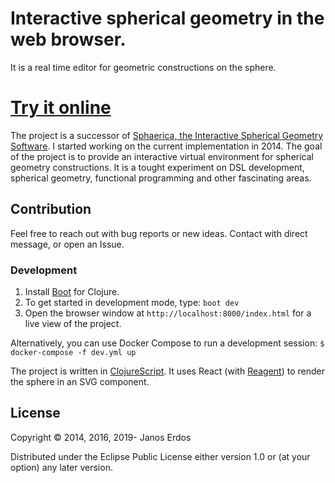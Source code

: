 # Interactive spherical geometry in the web browser.

It is a real time editor for geometric constructions on the sphere.

# [Try it online](https://sphere.erdos.dev/)

The project is a successor of [Sphaerica, the Interactive Spherical Geometry Software](https://github.com/erdos/sphaerica). I started working on the current implementation in 2014. The goal of the project is to provide an interactive virtual environment for spherical geometry constructions. It is a tought experiment on DSL development, spherical geometry, functional programming and other fascinating areas.


## Contribution

Feel free to reach out with bug reports or new ideas. Contact with direct message, or open an Issue.


### Development

1. Install [Boot](https://boot-clj.com/) for Clojure.
2. To get started in development mode, type: `boot dev`
3. Open the browser window at `http://localhost:8000/index.html` for a live view of the project.

Alternatively, you can use Docker Compose to run a development session: `$ docker-compose -f dev.yml up`

The project is written in [ClojureScript](https://github.com/clojure/clojurescript). It uses React (with [Reagent](https://reagent-project.github.io/)) to render the sphere in an SVG component.


## License

Copyright © 2014, 2016, 2019- Janos Erdos

Distributed under the Eclipse Public License either version 1.0 or (at your option) any later version.

